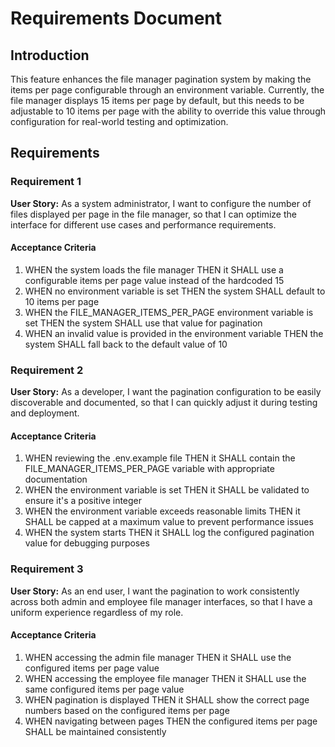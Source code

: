 # Requirements Document

## Introduction

This feature enhances the file manager pagination system by making the items per page configurable through an environment variable. Currently, the file manager displays 15 items per page by default, but this needs to be adjustable to 10 items per page with the ability to override this value through configuration for real-world testing and optimization.

## Requirements

### Requirement 1

**User Story:** As a system administrator, I want to configure the number of files displayed per page in the file manager, so that I can optimize the interface for different use cases and performance requirements.

#### Acceptance Criteria

1. WHEN the system loads the file manager THEN it SHALL use a configurable items per page value instead of the hardcoded 15
2. WHEN no environment variable is set THEN the system SHALL default to 10 items per page
3. WHEN the FILE_MANAGER_ITEMS_PER_PAGE environment variable is set THEN the system SHALL use that value for pagination
4. WHEN an invalid value is provided in the environment variable THEN the system SHALL fall back to the default value of 10

### Requirement 2

**User Story:** As a developer, I want the pagination configuration to be easily discoverable and documented, so that I can quickly adjust it during testing and deployment.

#### Acceptance Criteria

1. WHEN reviewing the .env.example file THEN it SHALL contain the FILE_MANAGER_ITEMS_PER_PAGE variable with appropriate documentation
2. WHEN the environment variable is set THEN it SHALL be validated to ensure it's a positive integer
3. WHEN the environment variable exceeds reasonable limits THEN it SHALL be capped at a maximum value to prevent performance issues
4. WHEN the system starts THEN it SHALL log the configured pagination value for debugging purposes

### Requirement 3

**User Story:** As an end user, I want the pagination to work consistently across both admin and employee file manager interfaces, so that I have a uniform experience regardless of my role.

#### Acceptance Criteria

1. WHEN accessing the admin file manager THEN it SHALL use the configured items per page value
2. WHEN accessing the employee file manager THEN it SHALL use the same configured items per page value
3. WHEN pagination is displayed THEN it SHALL show the correct page numbers based on the configured items per page
4. WHEN navigating between pages THEN the configured items per page SHALL be maintained consistently